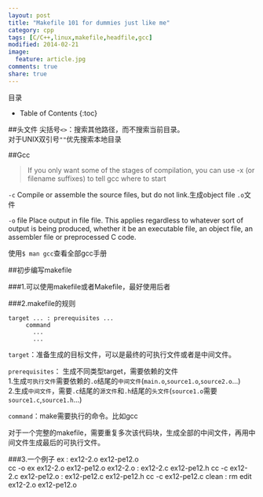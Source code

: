 ```yaml
---
layout: post
title: "Makefile 101 for dummies just like me"
category: cpp
tags: [C/C++,linux,makefile,headfile,gcc]
modified: 2014-02-21
image:
  feature: article.jpg
comments: true
share: true
---
```

目录

* Table of Contents
{:toc}


##头文件
尖括号`<>`：搜索其他路径，而不搜索当前目录。  
   对于UNIX双引号`""`优先搜索本地目录

##Gcc

>If you only want some of the stages of compilation, you can
use -x (or filename suffixes) to tell gcc where to start

`-c`  Compile or assemble the source files, but do not link.生成object file `.o`文件  

`-o` file
           Place output in file file.  This applies regardless to
           whatever sort of output is being produced, whether it be
           an executable file, an object file, an assembler file or
           preprocessed C code.  

使用`$ man gcc`查看全部gcc手册

##初步编写makefile

###1.可以使用makefile或者Makefile，最好使用后者  

###2.makefile的规则

    target ... : prerequisites ...
	     command
	       ...
	       ...
  

`target`：准备生成的目标文件，可以是最终的可执行文件或者是中间文件。  

`prerequisites`： 生成不同类型target，需要依赖的文件    
1.生成`可执行文件`需要依赖的`.o`结尾的`中间文件`(`main.o`,`source1.o`,`source2.o`...)  
2.生成`中间文件`，需要`.c`结尾的`源文件`和`.h`结尾的`头文件`(`source1.o`需要`source1.c`,`source1.h`...)    

`command`：make需要执行的命令。比如gcc

对于一个完整的makefile，需要重复多次该代码块，生成全部的中间文件，再用中间文件生成最后的可执行文件。


###3.一个例子
    ex : ex12-2.o ex12-pe12.o  
	    cc -o ex ex12-2.o ex12-pe12.o
    ex12-2.o : ex12-2.c ex12-pe12.h
	    cc -c ex12-2.c
    ex12-pe12.o : ex12-pe12.c ex12-pe12.h
    	cc -c ex12-pe12.c
	clean :
	    rm edit ex12-2.o ex12-pe12.o
	    
   
